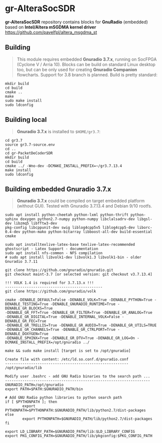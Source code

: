 # gr-AlteraSocSDR

**gr-AlteraSocSDR** repository contains blocks for **GnuRadio** (embedded) based on **Intel/Altera mSGDMA kernel driver**  
https://github.com/pavelfpl/altera_msgdma_st

## Building
>This module requires embedded **Gnuradio 3.7.x**, running on SocFPGA (Cyclone V / Arria 10). Blocks can be build on standard Linux desktop too, but can be only used for creating **Gnuradio Companion** flowcharts. Support for 3.8 branch is planned.
>Build is pretty standard:
```
mkdir build
cd build
cmake ..
make
sudo make install
sudo ldconfig
```
## Building local

>**Gnuradio 3.7.x** is installed to `$HOME/gr3.7`:

```
cd gr3.7
source gr3.7-source.env
cd ..
cd gr-PacketDeCoderSDR
mkdir build 
cd build
cmake ../ -Wno-dev -DCMAKE_INSTALL_PREFIX=~/gr3.7.13.4 
make install
sudo ldconfig
```
## Building embedded Gnuradio 3.7.x
>**Gnuradio 3.7.x** could be compiled on target embedded platform (without GUI). Tested with Gnuradio 3.7.13.4 and Debian 9/10 rootfs.

```
sudo apt install python-cheetah python-lxml python-thrift python-sphinx doxygen python2.7-numpy python-numpy libclalsadrv-dev libgsl-dev libzmq5 libfftw3-dev
pkg-config libcppunit-dev swig liblog4cpp5v5 liblog4cpp5-dev liborc-0.4-dev python-mako python-bitarray libboost-all-dev build-essential cmake

sudo apt installtexlive-latex-base texlive-latex-recommended ghostscript - Latex Support - documentation 
sudo apt install nfs-common - NFS compilation
# sudo apt install libvolk1-dev libvolk1.3 libvolk1-bin - older Gnuradio 3.7.11

git clone https://github.com/gnuradio/gnuradio.git
git checkout maint-3.7 [or selected version: git checkout v3.7.13.4]

!!! VOLK 1.4 is required for 3.7.13.x !!!
---------------------------------------------
git clone https://github.com/gnuradio/volk

cmake -DENABLE_DEFAULT=False -DENABLE_VOLK=True -DENABLE_PYTHON=True -DENABLE_TESTING=True -DENABLE_GNURADIO_RUNTIME=True -DENABLE_GR_BLOCKS=True
-DENABLE_GR_FFT=True -DENABLE_GR_FILTER=True -DENABLE_GR_ANALOG=True  -DENABLE_GR_DIGITAL=True -DENABLE_INTERNAL_VOLK=False -DENABLE_GR_FEC=True
-DENABLE_GR_TRELLIS=True -DENABLE_GR_AUDIO=True -DENABLE_GR_UTILS=TRUE -DENABLE_GR_CHANNELS=True -DENABLE_GR_CTRLPORT=True -DENABLE_DOXYGEN=True
-DENABLE_SPHINX=True -DENABLE_GR_DTV=True -DENABLE_GR_LOG=On -DCMAKE_INSTALL_PREFIX=/opt/gnuradio ../

make && sudo make install [target is set to /opt/gnuradio]

Create file with content: /etc/ld.so.conf.d/gnuradio.conf
---------------------------------------------------------
/opt/gnuradio/lib

Modify user .bashrc - add GNU Radio binaries to the search path ...
-------------------------------------------------------------------
GNURADIO_PATH=/opt/gnuradio
export PATH=$PATH:$GNURADIO_PATH/bin

# Add GNU Radio python libraries to python search path
if [ $PYTHONPATH ]; then
        export PYTHONPATH=$PYTHONPATH:$GNURADIO_PATH/lib/python2.7/dist-packages
else
        export PYTHONPATH=$GNURADIO_PATH/lib/python2.7/dist-packages
fi

export LD_LIBRARY_PATH=$GNURADIO_PATH/lib:$LD_LIBRARY_CONFIG
export PKG_CONFIG_PATH=$GNURADIO_PATH/lib/pkgconfig:$PKG_CONFIG_PATH
```
